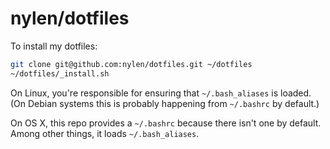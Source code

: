 # nylen/dotfiles

To install my dotfiles:

```sh
git clone git@github.com:nylen/dotfiles.git ~/dotfiles
~/dotfiles/_install.sh
```

On Linux, you're responsible for ensuring that `~/.bash_aliases` is loaded.
(On Debian systems this is probably happening from `~/.bashrc` by default.)

On OS X, this repo provides a `~/.bashrc` because there isn't one by default.
Among other things, it loads `~/.bash_aliases`.
